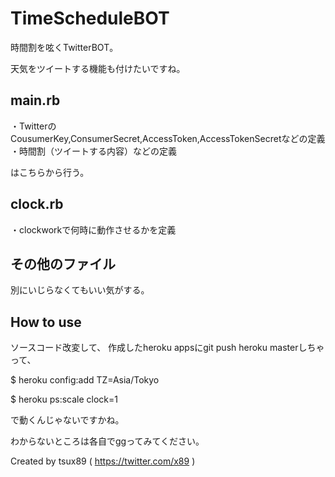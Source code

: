 TimeScheduleBOT
===============

時間割を呟くTwitterBOT。

天気をツイートする機能も付けたいですね。



main.rb
------------------

・TwitterのCousumerKey,ConsumerSecret,AccessToken,AccessTokenSecretなどの定義
・時間割（ツイートする内容）などの定義

はこちらから行う。



clock.rb
------------------

・clockworkで何時に動作させるかを定義




その他のファイル
------------------

別にいじらなくてもいい気がする。




How to use
------------------

ソースコード改変して、
作成したheroku appsにgit push heroku masterしちゃって、

$ heroku config:add TZ=Asia/Tokyo

$ heroku ps:scale clock=1

で動くんじゃないですかね。

わからないところは各自でggってみてください。



Created by tsux89 ( https://twitter.com/x89 )

